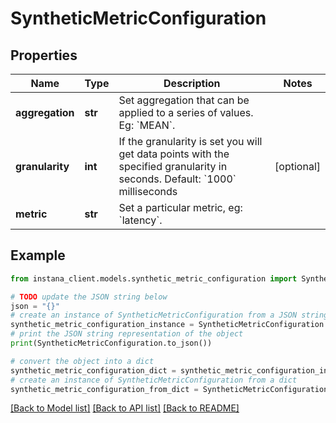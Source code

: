 # SyntheticMetricConfiguration


## Properties

Name | Type | Description | Notes
------------ | ------------- | ------------- | -------------
**aggregation** | **str** | Set aggregation that can be applied to a series of values. Eg: &#x60;MEAN&#x60;. | 
**granularity** | **int** | If the granularity is set you will get data points with the specified granularity in seconds. Default: &#x60;1000&#x60; milliseconds | [optional] 
**metric** | **str** | Set a particular metric, eg: &#x60;latency&#x60;. | 

## Example

```python
from instana_client.models.synthetic_metric_configuration import SyntheticMetricConfiguration

# TODO update the JSON string below
json = "{}"
# create an instance of SyntheticMetricConfiguration from a JSON string
synthetic_metric_configuration_instance = SyntheticMetricConfiguration.from_json(json)
# print the JSON string representation of the object
print(SyntheticMetricConfiguration.to_json())

# convert the object into a dict
synthetic_metric_configuration_dict = synthetic_metric_configuration_instance.to_dict()
# create an instance of SyntheticMetricConfiguration from a dict
synthetic_metric_configuration_from_dict = SyntheticMetricConfiguration.from_dict(synthetic_metric_configuration_dict)
```
[[Back to Model list]](../README.md#documentation-for-models) [[Back to API list]](../README.md#documentation-for-api-endpoints) [[Back to README]](../README.md)


